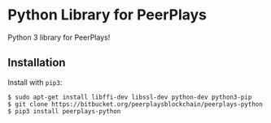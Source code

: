 Python Library for PeerPlays
========================

Python 3 library for PeerPlays!

Installation
------------

Install with `pip3`:

    $ sudo apt-get install libffi-dev libssl-dev python-dev python3-pip
    $ git clone https://bitbucket.org/peerplaysblockchain/peerplays-python
    $ pip3 install peerplays-python
